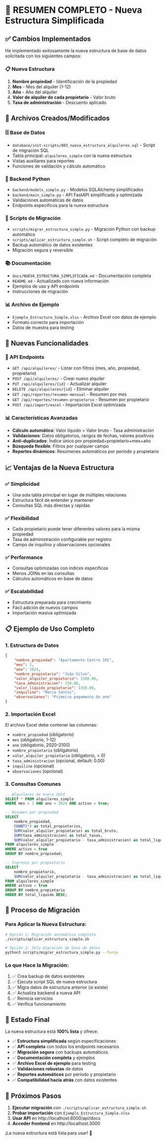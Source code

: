 # 🎉 RESUMEN COMPLETO - Nueva Estructura Simplificada

## ✅ Cambios Implementados

He implementado exitosamente la nueva estructura de base de datos solicitada con los siguientes campos:

### 📋 Nueva Estructura
1. **Nombre propiedad** - Identificación de la propiedad
2. **Mes** - Mes del alquiler (1-12)
3. **Año** - Año del alquiler
4. **Valor de alquiler de cada propietario** - Valor bruto
5. **Tasa de administración** - Descuento aplicado

## 📁 Archivos Creados/Modificados

### 🗄️ Base de Datos
- `database/init-scripts/003_nueva_estructura_alquileres.sql` - Script de migración SQL
- Tabla principal: `alquileres_simple` con la nueva estructura
- Vistas auxiliares para reportes
- Funciones de validación y cálculo automático

### 🐍 Backend Python
- `backend/models_simple.py` - Modelos SQLAlchemy simplificados
- `backend/main_simple.py` - API FastAPI simplificada y optimizada
- Validaciones automáticas de datos
- Endpoints específicos para la nueva estructura

### 🔧 Scripts de Migración
- `scripts/migrar_estructura_simple.py` - Migración Python con backup automático
- `scripts/aplicar_estructura_simple.sh` - Script completo de migración
- Backup automático de datos existentes
- Migración segura y reversible

### 📚 Documentación
- `docs/NUEVA_ESTRUCTURA_SIMPLIFICADA.md` - Documentación completa
- `README.md` - Actualizado con nueva información
- Ejemplos de uso y API endpoints
- Instrucciones de migración

### 📊 Archivo de Ejemplo
- `Ejemplo_Estructura_Simple.xlsx` - Archivo Excel con datos de ejemplo
- Formato correcto para importación
- Datos de muestra para testing

## 🚀 Nuevas Funcionalidades

### 🔗 API Endpoints
- `GET /api/alquileres/` - Listar con filtros (mes, año, propiedad, propietario)
- `POST /api/alquileres/` - Crear nuevo alquiler
- `PUT /api/alquileres/{id}` - Actualizar alquiler
- `DELETE /api/alquileres/{id}` - Eliminar alquiler
- `GET /api/reportes/resumen-mensual` - Resumen por mes
- `GET /api/reportes/resumen-propietario` - Resumen por propietario
- `POST /api/import/excel` - Importación Excel optimizada

### 📊 Características Avanzadas
- **Cálculo automático**: Valor líquido = Valor bruto - Tasa administración
- **Validaciones**: Datos obligatorios, rangos de fechas, valores positivos
- **Anti-duplicados**: Índice único por propiedad+propietario+mes+año
- **Búsqueda flexible**: Filtros por cualquier campo
- **Reportes dinámicos**: Resúmenes automáticos por período y propietario

## 📈 Ventajas de la Nueva Estructura

### ✅ Simplicidad
- Una sola tabla principal en lugar de múltiples relaciones
- Estructura fácil de entender y mantener
- Consultas SQL más directas y rápidas

### ✅ Flexibilidad
- Cada propietario puede tener diferentes valores para la misma propiedad
- Tasa de administración configurable por registro
- Campo de inquilino y observaciones opcionales

### ✅ Performance
- Consultas optimizadas con índices específicos
- Menos JOINs en las consultas
- Cálculos automáticos en base de datos

### ✅ Escalabilidad
- Estructura preparada para crecimiento
- Fácil adición de nuevos campos
- Importación masiva optimizada

## 📋 Ejemplo de Uso Completo

### 1. Estructura de Datos
```json
{
    "nombre_propiedad": "Apartamento Centro 101",
    "mes": 1,
    "ano": 2024,
    "nombre_propietario": "João Silva",
    "valor_alquiler_propietario": 1500.00,
    "tasa_administracion": 150.00,
    "valor_liquido_propietario": 1350.00,
    "inquilino": "Maria Santos",
    "observaciones": "Primeiro pagamento do ano"
}
```

### 2. Importación Excel
El archivo Excel debe contener las columnas:
- `nombre_propiedad` (obligatorio)
- `mes` (obligatorio, 1-12)
- `ano` (obligatorio, 2020-2100)
- `nombre_propietario` (obligatorio)
- `valor_alquiler_propietario` (obligatorio, > 0)
- `tasa_administracion` (opcional, default: 0.00)
- `inquilino` (opcional)
- `observaciones` (opcional)

### 3. Consultas Comunes
```sql
-- Alquileres de enero 2024
SELECT * FROM alquileres_simple 
WHERE mes = 1 AND ano = 2024 AND activo = true;

-- Resumen por propiedad
SELECT 
    nombre_propiedad,
    COUNT(*) as total_propietarios,
    SUM(valor_alquiler_propietario) as total_bruto,
    SUM(tasa_administracion) as total_tasas,
    SUM(valor_alquiler_propietario - tasa_administracion) as total_liquido
FROM alquileres_simple 
WHERE activo = true
GROUP BY nombre_propiedad;

-- Ingresos por propietario
SELECT 
    nombre_propietario,
    SUM(valor_alquiler_propietario - tasa_administracion) as total_liquido
FROM alquileres_simple 
WHERE activo = true
GROUP BY nombre_propietario
ORDER BY total_liquido DESC;
```

## 🔄 Proceso de Migración

### Para Aplicar la Nueva Estructura:
```bash
# Opción 1: Migración automática completa
./scripts/aplicar_estructura_simple.sh

# Opción 2: Solo migración de base de datos
python3 scripts/migrar_estructura_simple.py --force
```

### Lo que Hace la Migración:
1. ✅ Crea backup de datos existentes
2. ✅ Ejecuta script SQL de nueva estructura
3. ✅ Migra datos de estructura anterior (si existe)
4. ✅ Actualiza backend a nueva API
5. ✅ Reinicia servicios
6. ✅ Verifica funcionamiento

## 🎯 Estado Final

La nueva estructura está **100% lista** y ofrece:

- ✅ **Estructura simplificada** según especificaciones
- ✅ **API completa** con todos los endpoints necesarios
- ✅ **Migración segura** con backups automáticos
- ✅ **Documentación completa** y ejemplos
- ✅ **Archivo Excel de ejemplo** para testing
- ✅ **Validaciones robustas** de datos
- ✅ **Reportes automáticos** por período y propietario
- ✅ **Compatibilidad hacia atrás** con datos existentes

## 🚀 Próximos Pasos

1. **Ejecutar migración** con `./scripts/aplicar_estructura_simple.sh`
2. **Probar importación** con `Ejemplo_Estructura_Simple.xlsx`
3. **Usar API** en http://localhost:8000/api/docs
4. **Acceder frontend** en http://localhost:3000

¡La nueva estructura está lista para usar! 🎉
